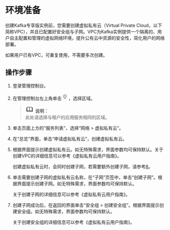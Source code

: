 # 环境准备<a name="dms-ug-180604012"></a>

创建Kafka专享版实例前，您需要创建虚拟私有云（Virtual Private Cloud，以下简称VPC），并且已配置好安全组与子网。VPC为Kafka实例提供一个隔离的、用户自主配置和管理的虚拟网络环境，提升公有云中资源的安全性，简化用户的网络部署。

如果用户已有VPC，可重复使用，不需要多次创建。

## 操作步骤<a name="section120910819351"></a>

1.  登录管理控制台。
2.  在管理控制台左上角单击![](figures/icon-region.png)，选择区域。

    >![](public_sys-resources/icon-note.gif) **说明：**   
    >此处请选择与租户的应用服务相同的区域。  

3.  单击页面上方的“服务列表”，选择“网络 \> 虚拟私有云”。
4.  在“总览”界面，单击“申请虚拟私有云”，创建虚拟私有云。
5.  根据界面提示创建虚拟私有云。如无特殊需求，界面参数均可保持默认。关于创建VPC的详细信息可以参考《虚拟私有云用户指南》。

    创建虚拟私有云时，会同时创建子网，若需要额外创建子网，请参考[6](#li10954228154518)。

6.  <a name="li10954228154518"></a>单击需要创建子网的虚拟私有云名称，在“子网”页签中，单击“创建子网”。根据界面提示创建子网。如无特殊需求，界面参数均可保持默认。

    关于创建子网的详细信息可以参考《虚拟私有云用户指南》。

7.  创建子网成功后，在返回的界面单击“安全组 \> 创建安全组”。根据界面提示创建安全组。如无特殊需求，界面参数均可保持默认。

    关于创建安全组的详细信息可以参考《虚拟私有云用户指南》。


